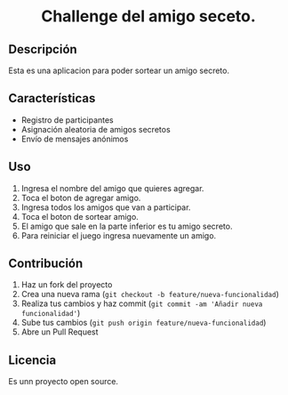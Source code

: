 <h1 align="center"> Challenge del amigo seceto. </h1>

## Descripción
Esta es una aplicacion para poder sortear un amigo secreto.

## Características
- Registro de participantes
- Asignación aleatoria de amigos secretos
- Envío de mensajes anónimos

## Uso
1. Ingresa el nombre del amigo que quieres agregar.
2. Toca el boton de agregar amigo.
3. Ingresa todos los amigos que van a participar.
4. Toca el boton de sortear amigo.
5. El amigo que sale en la parte inferior es tu amigo secreto.
6. Para reiniciar el juego ingresa nuevamente un amigo.

## Contribución
1. Haz un fork del proyecto
2. Crea una nueva rama (`git checkout -b feature/nueva-funcionalidad`)
3. Realiza tus cambios y haz commit (`git commit -am 'Añadir nueva funcionalidad'`)
4. Sube tus cambios (`git push origin feature/nueva-funcionalidad`)
5. Abre un Pull Request

## Licencia
Es unn proyecto open source.
